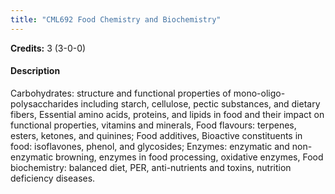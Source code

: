 ```yaml
---
title: "CML692 Food Chemistry and Biochemistry"
---
```

**Credits:** 3 (3-0-0)

#### Description
Carbohydrates: structure and functional properties of mono-oligo- polysaccharides including starch, cellulose, pectic substances, and dietary fibers, Essential amino acids, proteins, and lipids in food and their impact on functional properties, vitamins and minerals, Food flavours: terpenes, esters, ketones, and quinines; Food additives, Bioactive constituents in food: isoflavones, phenol, and glycosides; Enzymes: enzymatic and non-enzymatic browning, enzymes in food processing, oxidative enzymes, Food biochemistry: balanced diet, PER, anti-nutrients and toxins, nutrition deficiency diseases.